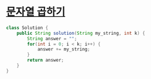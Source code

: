 # [문자열 곱하기](https://school.programmers.co.kr/learn/courses/30/lessons/181940)
```java
class Solution {
    public String solution(String my_string, int k) {
        String answer = "";
        for(int i = 0; i < k; i++) {
            answer += my_string;
        }
        return answer;
    }
}
```